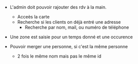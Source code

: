 



* L'admin doit pouvoir rajouter des rdv à la main.
    * Acceès la carte
    * Recherche si les clients on déjà entré une adresse
        * Recherche par nom, mail, ou numéro de téléphone
* Une zone est saisie pour un temps donné et une occurence



* Pouvoir merger une personne, si c'est la même personne
    * 2 fois le même nom mais pas le même id
